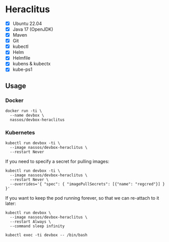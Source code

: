 #  Heraclitus
- [x] Ubuntu 22.04
- [x] Java 17 (OpenJDK)
- [x] Maven
- [x] Git
- [x] kubectl
- [x] Helm
- [x] Helmfile
- [x] kubens & kubectx
- [x] kube-ps1

## Usage
### Docker
```shell
docker run -ti \
  --name devbox \
  nassos/devbox-heraclitus
```

### Kubernetes
```shell
kubectl run devbox -ti \
  --image nassos/devbox-heraclitus \
  --restart Never
```

If you need to specify a secret for pulling images:
```shell
kubectl run devbox -ti \
  --image nassos/devbox-heraclitus \
  --restart Never \
  --overrides='{ "spec": { "imagePullSecrets": [{"name": "regcred"}] } }'
```

If you want to keep the pod running forever, so that we can re-attach to it later:
```shell
kubectl run devbox \
  --image nassos/devbox-heraclitus \
  --restart Always \
  --command sleep infinity
```
```shell
kubectl exec -ti devbox -- /bin/bash
```
